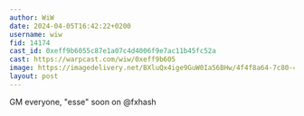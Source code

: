 ```yaml
---
author: WiW
date: 2024-04-05T16:42:22+0200
username: wiw
fid: 14174
cast_id: 0xeff9b6055c87e1a07c4d4006f9e7ac11b45fc52a
cast: https://warpcast.com/wiw/0xeff9b605
image: https://imagedelivery.net/BXluQx4ige9GuW0Ia56BHw/4f4f8a64-7c80-4ec2-8d97-ae57a4001200/original
layout: post
---
```

GM everyone, "esse" soon on @fxhash  

<img src='https://imagedelivery.net/BXluQx4ige9GuW0Ia56BHw/4f4f8a64-7c80-4ec2-8d97-ae57a4001200/original' alt='' referrerpolicy='no-referrer'/>